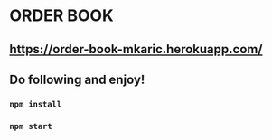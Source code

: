 # ORDER BOOK

## https://order-book-mkaric.herokuapp.com/

## Do following and enjoy!

### `npm install`
### `npm start`

